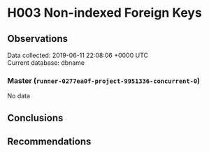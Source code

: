 # H003 Non-indexed Foreign Keys #

## Observations ##
Data collected: 2019-06-11 22:08:06 +0000 UTC  
Current database: dbname  

### Master (`runner-0277ea0f-project-9951336-concurrent-0`) ###


No data


## Conclusions ##


## Recommendations ##

